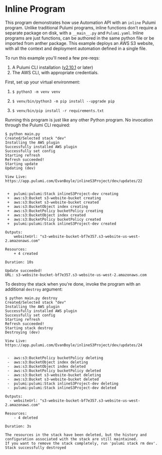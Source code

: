 # Inline Program

This program demonstrates how use Automation API with an `inline` Pulumi program. Unlike traditional Pulumi programs, inline functions don't require a separate package on disk, with a `__main__.py` and `Pulumi.yaml`. Inline programs are just functions, can be authored in the same python file or be imported from anther package. This example deploys an AWS S3 website, with all the context and deployment automation defined in a single file.

To run this example you'll need a few pre-reqs:
1. A Pulumi CLI installation ([v2.10.1](https://www.pulumi.com/docs/get-started/install/versions/) or later)
2. The AWS CLI, with appropriate credentials.

First, set up your virtual environment:
1. ```shell
   $ python3 -m venv venv
   ```
2. ```shell
   $ venv/bin/python3 -m pip install --upgrade pip
   ```
2. ```shell
   $ venv/bin/pip install -r requirements.txt
   ```
   

Running this program is just like any other Python program. No invocation through the Pulumi CLI required:

```shell
$ python main.py
Created/Selected stack "dev"
Installing the AWS plugin
Successfully installed AWS plugin
Successfully set config
Starting refresh
Refresh succeeded!
Starting update
Updating (dev)

View Live: https://app.pulumi.com/EvanBoyle/inlineS3Project/dev/updates/22


 +  pulumi:pulumi:Stack inlineS3Project-dev creating
 +  aws:s3:Bucket s3-website-bucket creating
 +  aws:s3:Bucket s3-website-bucket created
 +  aws:s3:BucketObject index creating
 +  aws:s3:BucketPolicy bucketPolicy creating
 +  aws:s3:BucketObject index created
 +  aws:s3:BucketPolicy bucketPolicy created
 +  pulumi:pulumi:Stack inlineS3Project-dev created

Outputs:
    websiteUrl: "s3-website-bucket-bf7e357.s3-website-us-west-2.amazonaws.com"

Resources:
    + 4 created

Duration: 10s

Update succeeded!
URL: s3-website-bucket-bf7e357.s3-website-us-west-2.amazonaws.com
```

To destroy the stack when you're done, invoke the program with an additional `destroy` argument:

```shell
$ python main.py destroy
Created/Selected stack "dev"
Installing the AWS plugin
Successfully installed AWS plugin
Successfully set config
Starting refresh
Refresh succeeded!
Starting stack destroy
Destroying (dev)

View Live: https://app.pulumi.com/EvanBoyle/inlineS3Project/dev/updates/24


 -  aws:s3:BucketPolicy bucketPolicy deleting
 -  aws:s3:BucketObject index deleting
 -  aws:s3:BucketObject index deleted
 -  aws:s3:BucketPolicy bucketPolicy deleted
 -  aws:s3:Bucket s3-website-bucket deleting
 -  aws:s3:Bucket s3-website-bucket deleted
 -  pulumi:pulumi:Stack inlineS3Project-dev deleting
 -  pulumi:pulumi:Stack inlineS3Project-dev deleted

Outputs:
  - websiteUrl: "s3-website-bucket-bf7e357.s3-website-us-west-2.amazonaws.com"

Resources:
    - 4 deleted

Duration: 3s

The resources in the stack have been deleted, but the history and configuration associated with the stack are still maintained.
If you want to remove the stack completely, run 'pulumi stack rm dev'.
Stack successfully destroyed
```
